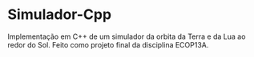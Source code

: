 # Simulador-Cpp
Implementação em C++ de um simulador da orbita da Terra e da Lua ao redor do Sol. Feito como projeto final da disciplina ECOP13A.
